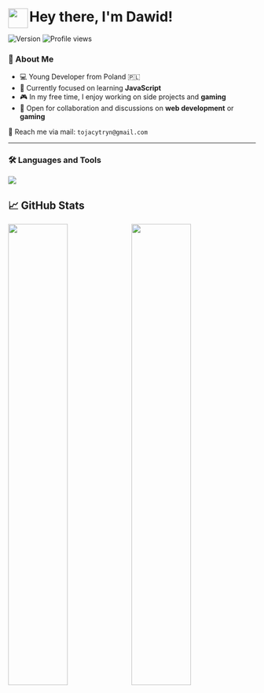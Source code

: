# <img src="https://user-images.githubusercontent.com/39513876/112366216-8cfe7400-8cfe-11eb-8116-7d3dbae20e97.gif" width="40" align="left"/> Hey there, I'm Dawid!

<p align="left">
  <img src="https://img.shields.io/badge/Version-14.06.2025-informational" alt="Version" style="display: inline-block;" />
  <img src="https://komarev.com/ghpvc/?username=tojacytryn" alt="Profile views" style="display: inline-block;" />
</p>

### 📌 About Me

- 💻 Young Developer from Poland 🇵🇱  
- 🌱 Currently focused on learning **JavaScript**  
- 🎮 In my free time, I enjoy working on side projects and **gaming**  
- 💬 Open for collaboration and discussions on **web development** or **gaming**

📩 Reach me via mail: `tojacytryn@gmail.com`

---

### 🛠 Languages and Tools

<p align="left">
  <img src="https://skillicons.dev/icons?i=html,css,tailwind,js,nodejs,python,php,cpp,mysql,discordjs,git,github,vscode,notion,npm,pr,gmail,figma,windows,linux&perline=10" />
</p>


## 📈 GitHub Stats 

<div>
  <img src="https://github-readme-stats.vercel.app/api?username=tojacytryn&show_icons=true&hide_border=true&theme=dark" style="width: 49%;" />
  <img src="https://github-readme-stats.vercel.app/api/top-langs/?username=tojacytryn&layout=compact&langs_count=8&hide_border=true&theme=dark" style="width: 49%;" />
</div>
